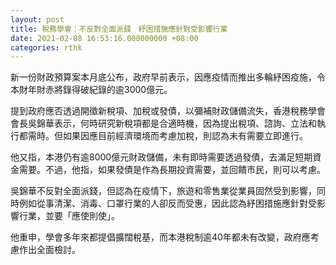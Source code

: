 ```yaml
---
layout: post
title: 稅務學會：不反對全面派錢　紓困措施應針對受影響行業
date: 2021-02-08 16:53:16.000000000 +08:00
categories: rthk
---
```


新一份財政預算案本月底公布，政府早前表示，因應疫情而推出多輪紓困疫施，令本財年財赤將錄得破紀錄的逾3000億元。

提到政府應否透過開徵新稅項、加稅或發債，以彌補財政儲備流失，香港稅務學會會長吳錦華表示，何時研究新稅項都是合適時機，因為提出稅項、諮詢、立法和執行都需時。但如果因應目前經濟環境而考慮加稅，則認為未有需要立即進行。

他又指，本港仍有逾8000億元財政儲備，未有即時需要透過發債，去滿足短期資金需要。不過，他指，如果發債是作為長期投資需要，並回饋市民，則可以考慮。

吳錦華不反對全面派錢，但認為在疫情下，旅遊和零售業從業員固然受到影響，同時例如從事清潔、消毒、口罩行業的人卻反而受惠，因此認為紓困措施應針對受影響行業，並要「應使則使」。

他重申，學會多年來都提倡擴闊稅基，而本港稅制逾40年都未有改變，政府應考慮作出全面檢討。
